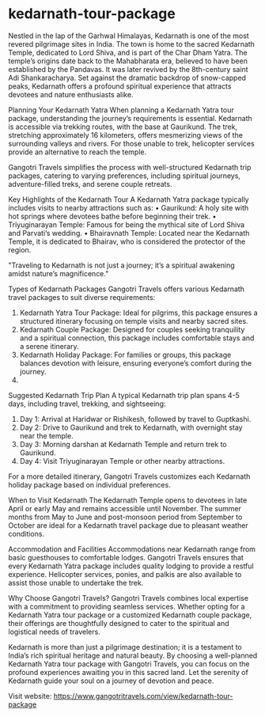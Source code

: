 # kedarnath-tour-package

Nestled in the lap of the Garhwal Himalayas, Kedarnath is one of the most revered pilgrimage sites in India. The town is home to the sacred Kedarnath Temple, dedicated to Lord Shiva, and is part of the Char Dham Yatra. The temple’s origins date back to the Mahabharata era, believed to have been established by the Pandavas. It was later revived by the 8th-century saint Adi Shankaracharya. Set against the dramatic backdrop of snow-capped peaks, Kedarnath offers a profound spiritual experience that attracts devotees and nature enthusiasts alike.

Planning Your Kedarnath Yatra
When planning a Kedarnath Yatra tour package, understanding the journey’s requirements is essential. Kedarnath is accessible via trekking routes, with the base at Gaurikund. The trek, stretching approximately 16 kilometers, offers mesmerizing views of the surrounding valleys and rivers. For those unable to trek, helicopter services provide an alternative to reach the temple.

Gangotri Travels simplifies the process with well-structured Kedarnath trip packages, catering to varying preferences, including spiritual journeys, adventure-filled treks, and serene couple retreats.

Key Highlights of the Kedarnath Tour
A Kedarnath Yatra package typically includes visits to nearby attractions such as:
•	Gaurikund: A holy site with hot springs where devotees bathe before beginning their trek.
•	Triyuginarayan Temple: Famous for being the mythical site of Lord Shiva and Parvati’s wedding.
•	Bhairavnath Temple: Located near the Kedarnath Temple, it is dedicated to Bhairav, who is considered the protector of the region.

"Traveling to Kedarnath is not just a journey; it’s a spiritual awakening amidst nature’s magnificence."

Types of Kedarnath Packages
Gangotri Travels offers various Kedarnath travel packages to suit diverse requirements:
1.	Kedarnath Yatra Tour Package: Ideal for pilgrims, this package ensures a structured itinerary focusing on temple visits and nearby sacred sites.
2.	Kedarnath Couple Package: Designed for couples seeking tranquility and a spiritual connection, this package includes comfortable stays and a serene itinerary.
3.	Kedarnath Holiday Package: For families or groups, this package balances devotion with leisure, ensuring everyone’s comfort during the journey.
4.	
Suggested Kedarnath Trip Plan
A typical Kedarnath trip plan spans 4-5 days, including travel, trekking, and sightseeing:
1.	Day 1: Arrival at Haridwar or Rishikesh, followed by travel to Guptkashi.
2.	Day 2: Drive to Gaurikund and trek to Kedarnath, with overnight stay near the temple.
3.	Day 3: Morning darshan at Kedarnath Temple and return trek to Gaurikund.
4.	Day 4: Visit Triyuginarayan Temple or other nearby attractions.
   
For a more detailed itinerary, Gangotri Travels customizes each Kedarnath holiday package based on individual preferences.

When to Visit Kedarnath
The Kedarnath Temple opens to devotees in late April or early May and remains accessible until November. The summer months from May to June and post-monsoon period from September to October are ideal for a Kedarnath travel package due to pleasant weather conditions.

Accommodation and Facilities
Accommodations near Kedarnath range from basic guesthouses to comfortable lodges. Gangotri Travels ensures that every Kedarnath Yatra package includes quality lodging to provide a restful experience. Helicopter services, ponies, and palkis are also available to assist those unable to undertake the trek.

Why Choose Gangotri Travels?
Gangotri Travels combines local expertise with a commitment to providing seamless services. Whether opting for a Kedarnath Yatra tour package or a customized Kedarnath couple package, their offerings are thoughtfully designed to cater to the spiritual and logistical needs of travelers.

Kedarnath is more than just a pilgrimage destination; it is a testament to India’s rich spiritual heritage and natural beauty. By choosing a well-planned Kedarnath Yatra tour package with Gangotri Travels, you can focus on the profound experiences awaiting you in this sacred land. Let the serenity of Kedarnath guide your soul on a journey of devotion and peace.

Visit website: https://www.gangotritravels.com/view/kedarnath-tour-package
